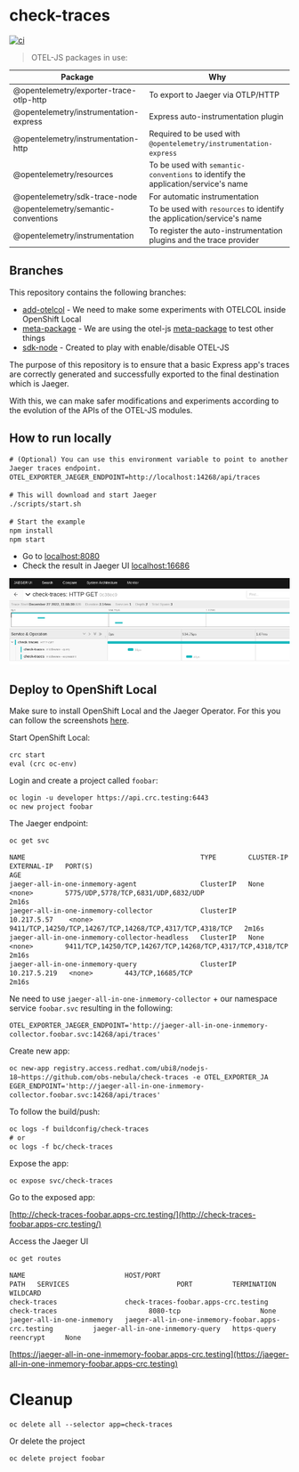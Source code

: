 # check-traces

[![ci](https://github.com/obs-nebula/check-traces/actions/workflows/ci.yml/badge.svg?branch=main)](https://github.com/obs-nebula/check-traces/actions/workflows/ci.yml)

> OTEL-JS packages in use:

| Package | Why |
| ----------- | ----------- |
| @opentelemetry/exporter-trace-otlp-http | To export to Jaeger via OTLP/HTTP |
| @opentelemetry/instrumentation-express | Express auto-instrumentation plugin |
| @opentelemetry/instrumentation-http | Required to be used with `@opentelemetry/instrumentation-express` |
| @opentelemetry/resources | To be used with `semantic-conventions` to identify the application/service's name |
| @opentelemetry/sdk-trace-node | For automatic instrumentation |
| @opentelemetry/semantic-conventions | To be used with `resources` to identify the application/service's name |
| @opentelemetry/instrumentation | To register the auto-instrumentation plugins and the trace provider |

## Branches

This repository contains the following branches:

* [add-otelcol](https://github.com/obs-nebula/check-traces/tree/add-otelcol) - We need to make some experiments with OTELCOL inside OpenShift Local
* [meta-package](https://github.com/obs-nebula/check-traces/tree/meta-package) - We are using the otel-js [meta-package](https://www.npmjs.com/package/@opentelemetry/auto-instrumentations-node) to test other things
* [sdk-node](https://github.com/obs-nebula/check-traces/tree/sdk-node) - Created to play with enable/disable OTEL-JS

The purpose of this repository is to ensure that a basic Express app's traces are correctly generated and successfully exported to the final destination which is Jaeger.

With this, we can make safer modifications and experiments according to the evolution of the APIs of the OTEL-JS modules.

## How to run locally

```console
# (Optional) You can use this environment variable to point to another Jaeger traces endpoint.
OTEL_EXPORTER_JAEGER_ENDPOINT=http://localhost:14268/api/traces

# This will download and start Jaeger
./scripts/start.sh

# Start the example
npm install
npm start
```

* Go to [localhost:8080](http://localhost:8080)
* Check the result in Jaeger UI [localhost:16686](http://localhost:16686)

![jaegerUI](img.png)


## Deploy to OpenShift Local

Make sure to install OpenShift Local and the Jaeger Operator. For this you can follow the 
screenshots [here](https://github.com/nodeshift-starters/nodejs-configmap/blob/main/OTEL.md#install-the-openshift-distributed-tracing-platform-operator). 


Start OpenShift Local:
```console
crc start
eval (crc oc-env)
```

Login and create a project called `foobar`:
```console
oc login -u developer https://api.crc.testing:6443
oc new project foobar
```

The Jaeger endpoint:

```console
oc get svc
```

```
NAME                                            TYPE        CLUSTER-IP     EXTERNAL-IP   PORT(S)                                                    AGE
jaeger-all-in-one-inmemory-agent                ClusterIP   None           <none>        5775/UDP,5778/TCP,6831/UDP,6832/UDP                        2m16s
jaeger-all-in-one-inmemory-collector            ClusterIP   10.217.5.57    <none>        9411/TCP,14250/TCP,14267/TCP,14268/TCP,4317/TCP,4318/TCP   2m16s
jaeger-all-in-one-inmemory-collector-headless   ClusterIP   None           <none>        9411/TCP,14250/TCP,14267/TCP,14268/TCP,4317/TCP,4318/TCP   2m16s
jaeger-all-in-one-inmemory-query                ClusterIP   10.217.5.219   <none>        443/TCP,16685/TCP                                          2m16s
```

Ne need to use `jaeger-all-in-one-inmemory-collector` + our namespace service `foobar.svc` resulting in the following:

```console
OTEL_EXPORTER_JAEGER_ENDPOINT='http://jaeger-all-in-one-inmemory-collector.foobar.svc:14268/api/traces'
```

Create new app:
```console
oc new-app registry.access.redhat.com/ubi8/nodejs-18~https://github.com/obs-nebula/check-traces -e OTEL_EXPORTER_JA
EGER_ENDPOINT='http://jaeger-all-in-one-inmemory-collector.foobar.svc:14268/api/traces'
```

To follow the build/push:
```console
oc logs -f buildconfig/check-traces
# or
oc logs -f bc/check-traces
```

Expose the app:
```console
oc expose svc/check-traces
```

Go to the exposed app:

[http://check-traces-foobar.apps-crc.testing/](http://check-traces-foobar.apps-crc.testing/)


Access the Jaeger UI

```console
oc get routes
```

```
NAME                         HOST/PORT                                            PATH   SERVICES                           PORT          TERMINATION   WILDCARD
check-traces                 check-traces-foobar.apps-crc.testing                        check-traces                       8080-tcp                    None
jaeger-all-in-one-inmemory   jaeger-all-in-one-inmemory-foobar.apps-crc.testing          jaeger-all-in-one-inmemory-query   https-query   reencrypt     None
```

[https://jaeger-all-in-one-inmemory-foobar.apps-crc.testing](https://jaeger-all-in-one-inmemory-foobar.apps-crc.testing)

# Cleanup

```console
oc delete all --selector app=check-traces
```

Or delete the project

```console
oc delete project foobar
```
